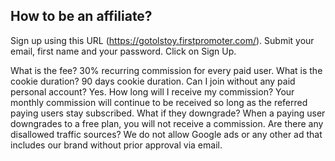 ## How to be an affiliate?

Sign up using this URL (https://gotolstoy.firstpromoter.com/). Submit your email, first name and your password. Click on Sign Up.


What is the fee? ​30% recurring commission for every paid user.
What is the cookie duration? ​90 days cookie duration.
Can I join without any paid personal account? ​Yes.
How long will I receive my commission? ​Your monthly commission will continue to be received so long as the referred paying users stay subscribed.
​What if they downgrade? When a paying user downgrades to a free plan, you will not receive a commission.
Are there any disallowed traffic sources? ​We do not allow Google ads or any other ad that includes our brand without prior approval via email.
